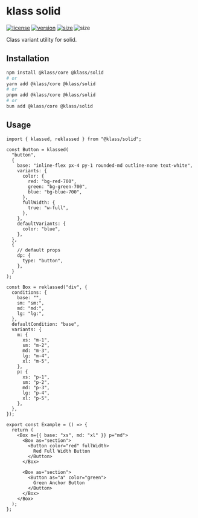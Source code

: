 # klass solid

<p style="display: flex; gap: 0.2rem;"> 
  <a title="license" href="https://github.com/flamrdevs/klass/blob/main/LICENSE">
    <picture>
      <source media="(prefers-color-scheme: dark)" srcset="https://none.deno.dev/npm/l/@klass/solid?t=dark">
      <img alt="license" src="https://none.deno.dev/npm/l/@klass/solid?t=light">
    </picture>
  </a>
  <a title="version" href="https://www.npmjs.com/package/@klass/solid">
    <picture>
      <source media="(prefers-color-scheme: dark)" srcset="https://none.deno.dev/npm/v/@klass/solid?t=dark">
      <img alt="version" src="https://none.deno.dev/npm/v/@klass/solid?t=light">
    </picture>
  </a>
  <a title="size" href="https://bundlejs.com/?q=@klass/solid">
    <picture>
      <source media="(prefers-color-scheme: dark)" srcset="https://none.deno.dev/bundlejs/mz/@klass/solid?t=dark">
      <img alt="size" src="https://none.deno.dev/bundlejs/mz/@klass/solid?t=light">
    </picture>
  </a>
  <picture title="npm monthly downloads">
    <source media="(prefers-color-scheme: dark)" srcset="https://none.deno.dev/npm/dm/@klass/solid?t=dark">
    <img alt="size" src="https://none.deno.dev/npm/dm/@klass/solid?t=light">
  </picture>
</p>

Class variant utility for solid.

## Installation

```bash
npm install @klass/core @klass/solid
# or
yarn add @klass/core @klass/solid
# or
pnpm add @klass/core @klass/solid
# or
bun add @klass/core @klass/solid
```

## Usage

```tsx
import { klassed, reklassed } from "@klass/solid";

const Button = klassed(
  "button",
  {
    base: "inline-flex px-4 py-1 rounded-md outline-none text-white",
    variants: {
      color: {
        red: "bg-red-700",
        green: "bg-green-700",
        blue: "bg-blue-700",
      },
      fullWidth: {
        true: "w-full",
      },
    },
    defaultVariants: {
      color: "blue",
    },
  },
  {
    // default props
    dp: {
      type: "button",
    },
  }
);

const Box = reklassed("div", {
  conditions: {
    base: "",
    sm: "sm:",
    md: "md:",
    lg: "lg:",
  },
  defaultCondition: "base",
  variants: {
    m: {
      xs: "m-1",
      sm: "m-2",
      md: "m-3",
      lg: "m-4",
      xl: "m-5",
    },
    p: {
      xs: "p-1",
      sm: "p-2",
      md: "p-3",
      lg: "p-4",
      xl: "p-5",
    },
  },
});

export const Example = () => {
  return (
    <Box m={{ base: "xs", md: "xl" }} p="md">
      <Box as="section">
        <Button color="red" fullWidth>
          Red Full Width Button
        </Button>
      </Box>

      <Box as="section">
        <Button as="a" color="green">
          Green Anchor Button
        </Button>
      </Box>
    </Box>
  );
};
```
